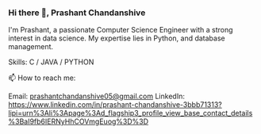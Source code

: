 ### Hi there 👋, Prashant Chandanshive

I'm Prashant, a passionate Computer Science Engineer with a strong interest in data science. My expertise lies in Python, and database management.

Skills: C / JAVA / PYTHON 

📫 How to reach me:

Email: prashantchandanshive05@gmail.com
LinkedIn: https://www.linkedin.com/in/prashant-chandanshive-3bbb71313?lipi=urn%3Ali%3Apage%3Ad_flagship3_profile_view_base_contact_details%3BaI9fb6IERNyHhCOVmgEuog%3D%3D





